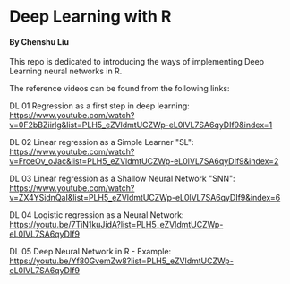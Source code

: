 # Deep Learning with R
#### By Chenshu Liu

This repo is dedicated to introducing the ways of implementing Deep Learning neural networks in R.  

The reference videos can be found from the following links:  

DL 01 Regression as a first step in deep learning: https://www.youtube.com/watch?v=0F2bBZiirlg&list=PLH5_eZVldmtUCZWp-eL0lVL7SA6qyDIf9&index=1  

DL 02 Linear regression as a Simple Learner "SL": https://www.youtube.com/watch?v=FrceOv_oJac&list=PLH5_eZVldmtUCZWp-eL0lVL7SA6qyDIf9&index=2  

DL 03 Linear regression as a Shallow Neural Network "SNN": https://www.youtube.com/watch?v=ZX4YSidnQaI&list=PLH5_eZVldmtUCZWp-eL0lVL7SA6qyDIf9&index=6

DL 04 Logistic regression as a Neural Network: https://youtu.be/7TjN1kuJidA?list=PLH5_eZVldmtUCZWp-eL0lVL7SA6qyDIf9

DL 05 Deep Neural Network in R - Example: https://youtu.be/Yf80GvemZw8?list=PLH5_eZVldmtUCZWp-eL0lVL7SA6qyDIf9 